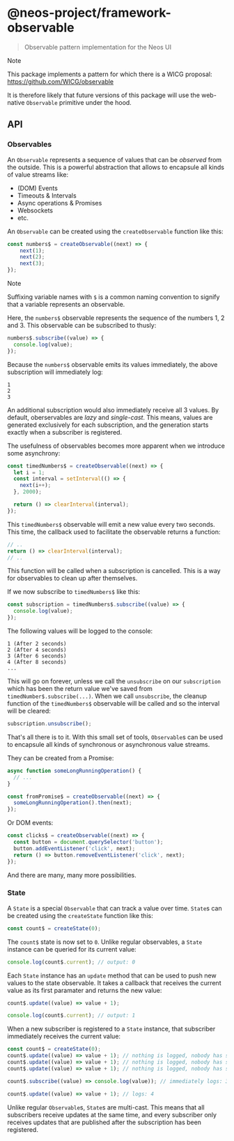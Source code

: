 # @neos-project/framework-observable

> Observable pattern implementation for the Neos UI

> [!NOTE]
> This package implements a pattern for which there is a WICG proposal:
> https://github.com/WICG/observable
>
> It is therefore likely that future versions of this package will use the web-native `Observable` primitive under the hood.

## API

### Observables

An `Observable` represents a sequence of values that can be *observed* from the outside. This is a powerful abstraction that allows to encapsule all kinds of value streams like:

- (DOM) Events
- Timeouts & Intervals
- Async operations & Promises
- Websockets
- etc.

An `Observable` can be created using the `createObservable` function like this:

```typescript
const numbers$ = createObservable((next) => {
    next(1);
    next(2);
    next(3);
});
```

> [!NOTE]
> Suffixing variable names with `$` is a common naming convention to signify that a variable represents an observable.

Here, the `numbers$` observable represents the sequence of the numbers 1, 2 and 3. This observable can be subscribed to thusly:

```typescript
numbers$.subscribe((value) => {
  console.log(value);
});
```

Because the `numbers$` observable emits its values immediately, the above subscription will immediately log:
```
1
2
3
```

An additional subscription would also immediately receive all 3 values. By default, oberservables are *lazy* and *single-cast*. This means, values are generated exclusively for each subscription, and the generation starts exactly when a subscriber is registered.

The usefulness of observables becomes more apparent when we introduce some asynchrony:
```typescript
const timedNumbers$ = createObservable((next) => {
  let i = 1;
  const interval = setInterval(() => {
    next(i++);
  }, 2000);

  return () => clearInterval(interval);
});
```

This `timedNumbers$` observable will emit a new value every two seconds. This time, the callback used to facilitate the observable returns a function:
```typescript
// ..
return () => clearInterval(interval);
// ..
```

This function will be called when a subscription is cancelled. This is a way for observables to clean up after themselves.

If we now subscribe to `timedNumbers$` like this:
```typescript
const subscription = timedNumbers$.subscribe((value) => {
  console.log(value);
});
```

The following values will be logged to the console:
```
1 (After 2 seconds)
2 (After 4 seconds)
3 (After 6 seconds)
4 (After 8 seconds)
...
```

This will go on forever, unless we call the `unsubscribe` on our `subscription` which has been the return value we've saved from `timedNumber$.subscribe(...)`. When we call `unsubscribe`, the cleanup function of the `timedNumbers$` observable will be called and so the interval will be cleared:
```typescript
subscription.unsubscribe();
```

That's all there is to it. With this small set of tools, `Observable`s can be used to encapsule all kinds of synchronous or asynchronous value streams.

They can be created from a Promise:
```typescript
async function someLongRunningOperation() {
  // ...
}

const fromPromise$ = createObservable((next) => {
  someLongRunningOperation().then(next);
});
```

Or DOM events:
```typescript
const clicks$ = createObservable((next) => {
  const button = document.querySelector('button');
  button.addEventListener('click', next);
  return () => button.removeEventListener('click', next);
});
```

And there are many, many more possibilities.

### State

A `State` is a special `Observable` that can track a value over time. `State`s can be created using the `createState` function like this:

```typescript
const count$ = createState(0);
```

The `count$` state is now set to `0`. Unlike regular observables, a `State` instance can be queried for its current value:
```typescript
console.log(count$.current); // output: 0
```

Each `State` instance has an `update` method that can be used to push new values to the state observable. It takes a callback that receives the current value as its first paramater and returns the new value:

```typescript
count$.update((value) => value + 1);

console.log(count$.current); // output: 1
```

When a new subscriber is registered to a `State` instance, that subscriber immediately receives the current value:
```typescript
const count$ = createState(0);
count$.update((value) => value + 1); // nothing is logged, nobody has subscribed yet
count$.update((value) => value + 1); // nothing is logged, nobody has subscribed yet
count$.update((value) => value + 1); // nothing is logged, nobody has subscribed yet

count$.subscribe((value) => console.log(value)); // immediately logs: 3

count$.update((value) => value + 1); // logs: 4
```

Unlike regular `Observable`s, `State`s are multi-cast. This means that all subscribers receive updates at the same time, and every subscriber only receives updates that are published after the subscription has been registered.
